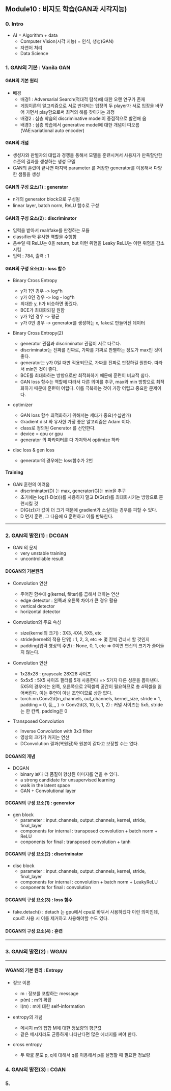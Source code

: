 ## Module10 : 비지도 학습(GAN과 시각지능)

### 0. Intro
- AI = Algorithm + data 
	+ Computer Vision(시각 지능) = 인식, 생성(GAN)
	+ 자연어 처리
	+ Data Science 

### 1. GAN의 기본 : Vanila GAN
#### GAN의 기본 원리
- 배경
	+ 배경1 : Adversarial Search(적대적 탐색)에 대한 오랜 연구가 존재
	+ 게임이론의 알고리즘으로 서로 반대되는 입장의 두 player가 서로 입장을 바꾸어 가면서 play함으로써 최적의 해를 찾아가는 과정
	+ 배경2 : 심층 학습의 discriminative model이 중점적으로 발전해 옴
	+ 배경3 : 심층 학습에서 generative model에 대한 개념이 떠오름(VAE:variational auto encoder)
	
#### GAN의 개념
- 생성자와 판별자의 대립과 경쟁을 통해서 모델을 훈련시켜서 사용자가 만족할만한 수준의 결과를 생성하는 생성 모델
- GAN의 훈련이 끝나면 마지막 parameter 를 저장한 generator를 이용해서 다양한 샘플을 생성

#### GAN의 구성 요소(1) : generator
- n개의 generator block으로 구성됨
- linear layer, batch norm, ReLU 함수로 구성

#### GAN의 구성 요소(2) : discriminator
- 입력을 받아서 real/fake를 판정하는 모듈
- classifier와 유사한 역할을 수행함
- 음수일 때 ReLU는 0을 return, but 이런 위험을 Leaky ReLU는 이런 위험을 감소시킴
- 입력 : 784, 출력 : 1

#### GAN의 구성 요소(3) : loss 함수
- Binary Cross Entropy 
	+ y가 1인 경우 -> log*h
	+ y가 0인 경우 -> log - log*h
	+ 최대한 y, h가 비슷하면 좋겠다. 
	+ BCE가 최대화되길 원함
	+ y가 1인 경우 -> 평균
	+ y가 0인 경우 -> generator를 생성하는 x, fake로 만들어진 데이터

- Binary Cross Entropy(2)
	+ generator 관점과 discriminator 관점이 서로 다르다. 
	+ discriminator는 진짜를 진짜로, 가짜를 가짜로 판별하는 정도가 max인 것이 좋다.
	+ generator는 y가 0일 때만 적용되므로, 가짜를 진짜로 판정하길 원한다. 따라서 min인 것이 좋다.
	+ BCE를 최대화하는 방향으로만 최적화하기 때문에 훈련이 비교적 쉽다. 
	+ GAN loss 함수는 역할에 따라서 다른 의미를 추구, max와 min 방향으로 최적화하기 때문에 훈련이 어렵다. 이를 극복하는 것이 가장 어렵고 중요한 문제이다. 

- optimizer	
	+ GAN loss 함수 최적화하기 위해서는 세타가 중요(수십만개)
	+ Gradient dist 와 유사한 가장 좋은 알고리즘은 Adam 이다. 
	+ class로 정의된 Generator 를 선언한다. 
	+ device = cpu or gpu
	+ generator 의 파라미터를 다 가져와서 optimize 하라 

- disc loss & gen loss
	+ generator의 경우에는 loss함수가 2번
	
#### Training
- GAN 훈련의 어려움
	+ discriminator(D) 는 max, generator(G)는 min을 추구
	+ 초기에는 log(1-D(z)))를 사용하지 말고 D(G(z))를 최대화시키는 방향으로 훈련시킬 것
	+ D(G(z))가 값이 더 크기 때문에 gradient가 소실되는 경우를 피할 수 있다. 
	+ D 먼저 훈련, 그 다음에 G 훈련하고 이를 반복한다. 

<hr>

### 2. GAN의 발전(1) : DCGAN
- GAN 의 문제
	+ very unstable training
	+ uncontrollable result

#### DCGAN의 기본원리
- Convolution 연산
	+ 주어진 함수에 g(kernel, filter)를 곱해서 더하는 연산
	+ edge detector : 왼쪽과 오른쪽 차이가 큰 경우 활용
	+ vertical detector
	+ horizontal detector 

- Convolution의 주요 속성
	+ size(kernel의 크기) : 3X3, 4X4, 5X5, etc
	+ stride(kernel의 적용 단위) : 1, 2, 3, etc => 몇 칸씩 건너서 할 것인지
	+ padding(입력 영상의 주변) : None, 0, 1, etc => 0이면 연산의 크기가 줄어들지 않는다.

- Convolution 연산
	+ 1x28x28 : grayscale 28X28 사이즈
	+ 5x5x5 : 5X5 사이즈 필터를 5개 사용한다 => 5가지 다른 성분을 뽑아낸다. 5X5의 경우에는 왼쪽, 오른쪽으로 2픽셀씩 공간이 필요하므로 총 4픽셀을 잃어버린다. 이는 주연이 아닌 조연이므로 상관 없다.
	+ torch.nn.Conv2d(in_channels, out_channels, kernel_size, stride = 1, padding = 0, 등,,, ) -> Conv2d(3, 10, 5, 1, 2) : 커널 사이즈는 5x5, stride는 한 칸씩, padding은 0

- Transposed Convolution
	+ Inverse Convolution with 3x3 filter
	+ 영상의 크기가 커지는 연산
	+ DConvolution 결과(복원된)와 원본이 같다고 보장할 수는 없다. 

#### DCGAN의 개념
- DCGAN
	+ binary 보다 더 품질이 향상된 이미지를 얻을 수 있다. 
	+ a strong candidate for unsupervised learning
	+ walk in the latent space 
	+ GAN + Convolutional layer

#### DCGAN의 구성 요소(1) : generator
- gen block
	+ parameter : input_channels, output_channels, kernel, stride, final_layer
	+ components for internal : transposed convolution + batch norm + ReLU
	+ conponents for final : transposed convolution + tanh

#### DCGAN의 구성 요소(2) : discriminator
- disc block
	+ parameter : input_channels, output_channels, kernel, stride, final_layer
	+ components for internal : convolution + batch norm + LeakyReLU
	+ conponents for final : convolution

#### DCGAN의 구성 요소(3) : loss 함수 
- fake.detach() : detach 는 gpu에서 cpu로 바꿔서 사용하겠다 이런 의미인데, cpu로 사용 시 이를 제거하고 사용해야할 수도 있다. 

#### DCGAN의 구성 요소(4) : 훈련


<hr>


### 3. GAN의 발전(2) : WGAN


<hr>


#### WGAN의 기본 원리 : Entropy
- 정보 이론	
	+ m : 정보를 포함하는 message
	+ p(m) : m의 확률
	+ I(m) : m에 대한 self-information

- entropy의 개념
	+ 메시지 m의 집합 M에 대한 정보량의 평균값 
	+ 같은 메시지라도 균등하게 나타난다면 많은 에너지를 써야 한다. 

- cross entropy
	+ 두 확률 분포 p, q에 대해서 q를 이용해서 p를 설명할 때 필요한 정보량

  
### 4. GAN의 발전(3) : CGAN
### 5. 